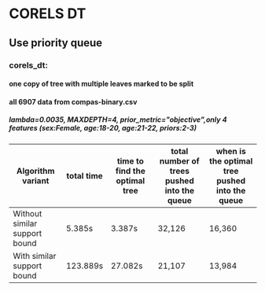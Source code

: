 # CORELS DT

## Use priority queue

### corels_dt:
#### one copy of tree with multiple leaves marked to be split 
#### all 6907 data from compas-binary.csv

##### lambda=0.0035, MAXDEPTH=4, prior_metric="objective",only 4 features (sex:Female, age:18-20, age:21-22, priors:2-3)
Algorithm variant | total time | time to find the optimal tree | total number of trees pushed into the queue | when is the optimal tree pushed into the queue
  ------------- | ------------- | ------------- | -------------  | -------------
Without similar support bound | 5.385s | 3.387s | 32,126 | 16,360
With similar support bound | 123.889s | 27.082s | 21,107 | 13,984
